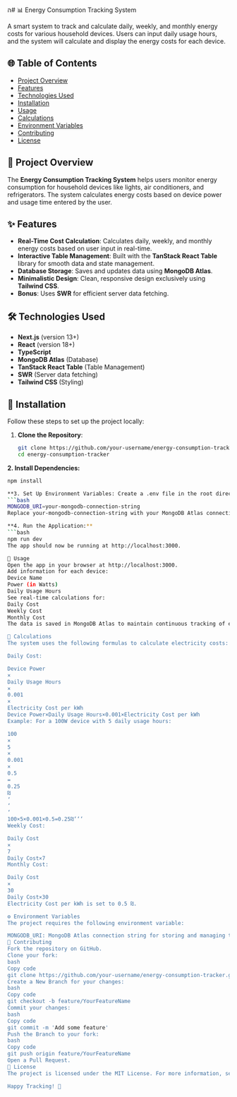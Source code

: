 ה# 📊 Energy Consumption Tracking System

A smart system to track and calculate daily, weekly, and monthly energy costs for various household devices. Users can input daily usage hours, and the system will calculate and display the energy costs for each device.

## 🌐 Table of Contents
- [Project Overview](#project-overview)
- [Features](#features)
- [Technologies Used](#technologies-used)
- [Installation](#installation)
- [Usage](#usage)
- [Calculations](#calculations)
- [Environment Variables](#environment-variables)
- [Contributing](#contributing)
- [License](#license)

## 📜 Project Overview
The **Energy Consumption Tracking System** helps users monitor energy consumption for household devices like lights, air conditioners, and refrigerators. The system calculates energy costs based on device power and usage time entered by the user.

## ✨ Features
- **Real-Time Cost Calculation**: Calculates daily, weekly, and monthly energy costs based on user input in real-time.
- **Interactive Table Management**: Built with the **TanStack React Table** library for smooth data and state management.
- **Database Storage**: Saves and updates data using **MongoDB Atlas**.
- **Minimalistic Design**: Clean, responsive design exclusively using **Tailwind CSS**.
- **Bonus**: Uses **SWR** for efficient server data fetching.

## 🛠️ Technologies Used
- **Next.js** (version 13+)
- **React** (version 18+)
- **TypeScript**
- **MongoDB Atlas** (Database)
- **TanStack React Table** (Table Management)
- **SWR** (Server data fetching)
- **Tailwind CSS** (Styling)

## 🚀 Installation

Follow these steps to set up the project locally:

1. **Clone the Repository**:
   ```bash
   git clone https://github.com/your-username/energy-consumption-tracker.git
   cd energy-consumption-tracker
   
**2. Install Dependencies:**
   ```bash
   npm install

**3. Set Up Environment Variables: Create a .env file in the root directory with the following content:**
   ```bash
   MONGODB_URI=your-mongodb-connection-string
   Replace your-mongodb-connection-string with your MongoDB Atlas connection string.

**4. Run the Application:**
```bash
npm run dev
The app should now be running at http://localhost:3000.

🧭 Usage
Open the app in your browser at http://localhost:3000.
Add information for each device:
Device Name
Power (in Watts)
Daily Usage Hours
See real-time calculations for:
Daily Cost
Weekly Cost
Monthly Cost
The data is saved in MongoDB Atlas to maintain continuous tracking of each device's usage and energy costs.

🔢 Calculations
The system uses the following formulas to calculate electricity costs:

Daily Cost:

Device Power
×
Daily Usage Hours
×
0.001
×
Electricity Cost per kWh
Device Power×Daily Usage Hours×0.001×Electricity Cost per kWh
Example: For a 100W device with 5 daily usage hours:

100
×
5
×
0.001
×
0.5
=
0.25
₪
‘
‘
‘
100×5×0.001×0.5=0.25₪‘‘‘
Weekly Cost:

Daily Cost
×
7
Daily Cost×7
Monthly Cost:

Daily Cost
×
30
Daily Cost×30
Electricity Cost per kWh is set to 0.5 ₪.

⚙️ Environment Variables
The project requires the following environment variable:

MONGODB_URI: MongoDB Atlas connection string for storing and managing table data.
🤝 Contributing
Fork the repository on GitHub.
Clone your fork:
bash
Copy code
git clone https://github.com/your-username/energy-consumption-tracker.git
Create a New Branch for your changes:
bash
Copy code
git checkout -b feature/YourFeatureName
Commit your changes:
bash
Copy code
git commit -m 'Add some feature'
Push the Branch to your fork:
bash
Copy code
git push origin feature/YourFeatureName
Open a Pull Request.
📜 License
The project is licensed under the MIT License. For more information, see the LICENSE file.

Happy Tracking! 🎉
